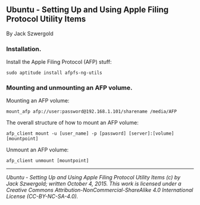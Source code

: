 ## Ubuntu - Setting Up and Using Apple Filing Protocol Utility Items

By Jack Szwergold

### Installation.

Install the Apple Filing Protocol (AFP) stuff:

    sudo aptitude install afpfs-ng-utils

### Mounting and unmounting an AFP volume.

Mounting an AFP volume:

    mount_afp afp://user:password@192.168.1.101/sharename /media/AFP

The overall structure of how to mount an AFP volume:

    afp_client mount -u [user_name] -p [password] [server]:[volume] [mountpoint]

Unmount an AFP volume:

    afp_client unmount [mountpoint]

***

*Ubuntu - Setting Up and Using Apple Filing Protocol Utility Items (c) by Jack Szwergold; written October 4, 2015. This work is licensed under a Creative Commons Attribution-NonCommercial-ShareAlike 4.0 International License (CC-BY-NC-SA-4.0).*